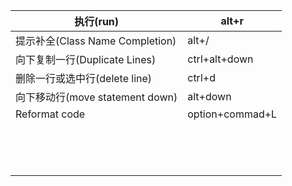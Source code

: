 | 执行(run)                       | alt+r           |
| ------------------------------- | --------------- |
| 提示补全(Class Name Completion) | alt+/           |
| 向下复制一行(Duplicate Lines)   | ctrl+alt+down   |
| 删除一行或选中行(delete line)   | ctrl+d          |
| 向下移动行(move statement down) | alt+down        |
| Reformat code                   | option+commad+L |
|                                 |                 |
|                                 |                 |
|                                 |                 |
|                                 |                 |
|                                 |                 |
|                                 |                 |
|                                 |                 |
|                                 |                 |
|                                 |                 |
|                                 |                 |
|                                 |                 |
|                                 |                 |
|                                 |                 |
|                                 |                 |

